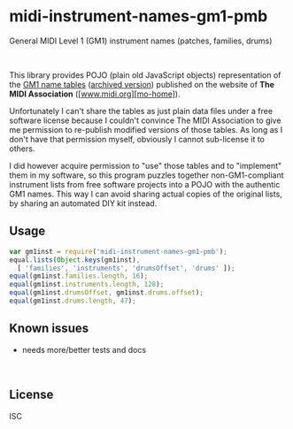 ﻿
<!--#echo json="package.json" key="name" underline="=" -->
midi-instrument-names-gm1-pmb
=============================
<!--/#echo -->

<!--#echo json="package.json" key="description" -->
General MIDI Level 1 (GM1) instrument names (patches, families, drums)
<!--/#echo -->


&nbsp;

This library provides POJO (plain old JavaScript objects) representation
of the [GM1 name tables][ptbl-mo] ([archived version][ptbl-wm])
published on the website of
__The MIDI Association__ ([www.midi.org][mo-home]).

  [mo-home]: https://www.midi.org/
  [ptbl-mo]: https://www.midi.org/specifications/item/gm-level-1-sound-set
  [ptbl-wm]: http://web.archive.org/web/20170830132903/https://www.midi.org/specifications/item/gm-level-1-sound-set

Unfortunately I can't share the tables as just plain data files under
a free software license because I couldn't convince The MIDI Association
to give me permission to re-publish modified versions of those tables.
As long as I don't have that permission myself,
obviously I cannot sub-license it to others.

I did however acquire permission to "use" those tables and to "implement"
them in my software, so this program puzzles together non-GM1-compliant
instrument lists from free software projects into a POJO with the
authentic GM1 names.
This way I can avoid sharing actual copies of the original lists,
by sharing an automated DIY kit instead.




Usage
-----

<!--#include file="test/usage.js" start="  //#u" stop="  //#r"
  outdent="  " code="javascript" -->
<!--#verbatim lncnt="9" -->
```javascript
var gm1inst = require('midi-instrument-names-gm1-pmb');
equal.lists(Object.keys(gm1inst),
  [ 'families', 'instruments', 'drumsOffset', 'drums' ]);
equal(gm1inst.families.length, 16);
equal(gm1inst.instruments.length, 128);
equal(gm1inst.drumsOffset, gm1inst.drums.offset);
equal(gm1inst.drums.length, 47);
```
<!--/include-->


<!--#toc stop="scan" -->



Known issues
------------

* needs more/better tests and docs




&nbsp;


License
-------
<!--#echo json="package.json" key=".license" -->
ISC
<!--/#echo -->
